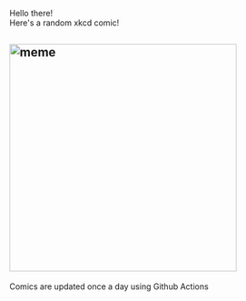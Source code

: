 Hello there! <br>Here's a random xkcd comic!<br>
## <img src="https://imgs.xkcd.com/comics/secretary_part_4.png" alt="meme" width="400"/><br>
Comics are updated once a day using Github Actions